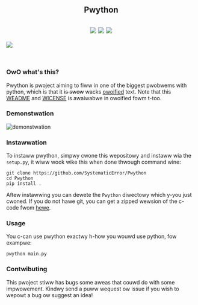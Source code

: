 <h2 align="center">Pwython</h2>

<h2 align="center">
    <img src="https://shields.io/github/stars/SystematicError/Pwython?style=for-the-badge&label=Stars">
    <img src="https://shields.io/github/forks/SystematicError/Pwython?style=for-the-badge&label=Forks">
    <img src="https://shields.io/github/issues/SystematicError/Pwython?style=for-the-badge&label=Issues">
</h2>

<img src="https://repository-images.githubusercontent.com/406885415/cecce01b-1773-46f7-be4e-545db62766ae" align="center">

&nbsp;

### OwO what's this?
Pwython is pwoject aiming to fiww in one of the biggest pwobwems with python, which is that it ~~is swow~~ wacks [owoified](https://www.urbandictionary.com/define.php?term=OwO) text. Note that this [WEADME](https://github.com/SystematicError/Pwython/blob/master/README_UWU.md) and [WICENSE](https://github.com/SystematicError/Pwython/blob/master/LICENSE_UWU) is awaiwabwe in owoified fowm t-too.

### Demonstwation
![demonstwation](https://media.discordapp.net/attachments/635625917623828520/887921982140739635/unknown.png)

### Instawwation
To instaww pwython, simpwy cwone this wepositowy and instaww wia the `setup.py`, it wiww wook wike this when done thwough command wine:

```
git clone https://github.com/SystematicError/Pwython
cd Pwython
pip install .
```

Aftew instawwing you can dewete the `Pwython` diwectowy which y-you just cwoned. If you do not hawe git, you can get a zipped wewsion of the c-code fwom [hewe](https://github.com/SystematicError/Pwython/archive/refs/heads/master.zip).

### Usage
You c-can use pwython exactwy h-how you wouwd use python, fow exampwe:

```
pwython main.py
```

### Contwibuting
This pwoject stiww has bugs some aweas that couwd do with some impwowement. Kindwy send a puww wequest ow issue if you wish to wepowt a bug ow suggest an idea!
